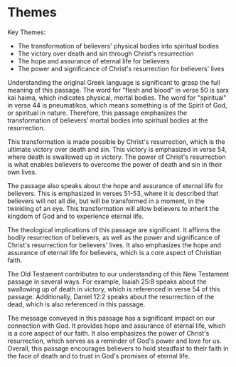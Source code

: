 # Themes

Key Themes:
- The transformation of believers' physical bodies into spiritual bodies
- The victory over death and sin through Christ's resurrection
- The hope and assurance of eternal life for believers
- The power and significance of Christ's resurrection for believers' lives

Understanding the original Greek language is significant to grasp the full meaning of this passage. The word for "flesh and blood" in verse 50 is sarx kai haima, which indicates physical, mortal bodies. The word for "spiritual" in verse 44 is pneumatikos, which means something is of the Spirit of God, or spiritual in nature. Therefore, this passage emphasizes the transformation of believers' mortal bodies into spiritual bodies at the resurrection.

This transformation is made possible by Christ's resurrection, which is the ultimate victory over death and sin. This victory is emphasized in verse 54, where death is swallowed up in victory. The power of Christ's resurrection is what enables believers to overcome the power of death and sin in their own lives.

The passage also speaks about the hope and assurance of eternal life for believers. This is emphasized in verses 51-53, where it is described that believers will not all die, but will be transformed in a moment, in the twinkling of an eye. This transformation will allow believers to inherit the kingdom of God and to experience eternal life.

The theological implications of this passage are significant. It affirms the bodily resurrection of believers, as well as the power and significance of Christ's resurrection for believers' lives. It also emphasizes the hope and assurance of eternal life for believers, which is a core aspect of Christian faith.

The Old Testament contributes to our understanding of this New Testament passage in several ways. For example, Isaiah 25:8 speaks about the swallowing up of death in victory, which is referenced in verse 54 of this passage. Additionally, Daniel 12:2 speaks about the resurrection of the dead, which is also referenced in this passage.

The message conveyed in this passage has a significant impact on our connection with God. It provides hope and assurance of eternal life, which is a core aspect of our faith. It also emphasizes the power of Christ's resurrection, which serves as a reminder of God's power and love for us. Overall, this passage encourages believers to hold steadfast to their faith in the face of death and to trust in God's promises of eternal life.

